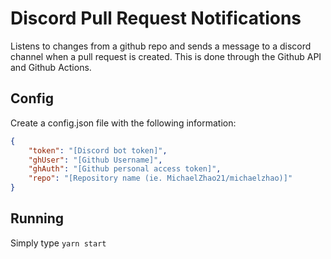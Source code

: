 # Discord Pull Request Notifications

Listens to changes from a github repo and sends a message to a discord channel when a pull request is created. This is done through the Github API and Github Actions.

## Config

Create a config.json file with the following information:

```json
{
    "token": "[Discord bot token]",
    "ghUser": "[Github Username]",
    "ghAuth": "[Github personal access token]",
    "repo": "[Repository name (ie. MichaelZhao21/michaelzhao)]"
}
```

## Running

Simply type `yarn start`
